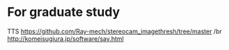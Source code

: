 # For graduate study

TTS
https://github.com/Ray-mech/stereocam_imagethresh/tree/master
/br
http://komeisugiura.jp/software/say.html
